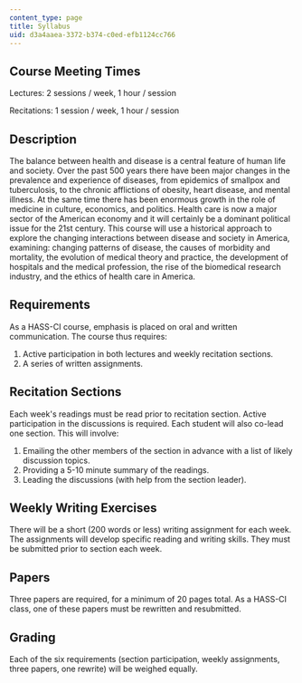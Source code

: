 ```yaml
---
content_type: page
title: Syllabus
uid: d3a4aaea-3372-b374-c0ed-efb1124cc766
---
```


Course Meeting Times
--------------------

Lectures: 2 sessions / week, 1 hour / session

Recitations: 1 session / week, 1 hour / session

Description
-----------

The balance between health and disease is a central feature of human life and society. Over the past 500 years there have been major changes in the prevalence and experience of diseases, from epidemics of smallpox and tuberculosis, to the chronic afflictions of obesity, heart disease, and mental illness. At the same time there has been enormous growth in the role of medicine in culture, economics, and politics. Health care is now a major sector of the American economy and it will certainly be a dominant political issue for the 21st century. This course will use a historical approach to explore the changing interactions between disease and society in America, examining: changing patterns of disease, the causes of morbidity and mortality, the evolution of medical theory and practice, the development of hospitals and the medical profession, the rise of the biomedical research industry, and the ethics of health care in America.

Requirements
------------

As a HASS-CI course, emphasis is placed on oral and written communication. The course thus requires:

1.  Active participation in both lectures and weekly recitation sections.
2.  A series of written assignments.

Recitation Sections
-------------------

Each week's readings must be read prior to recitation section. Active participation in the discussions is required. Each student will also co-lead one section. This will involve:

1.  Emailing the other members of the section in advance with a list of likely discussion topics.
2.  Providing a 5-10 minute summary of the readings.
3.  Leading the discussions (with help from the section leader).

Weekly Writing Exercises
------------------------

There will be a short (200 words or less) writing assignment for each week. The assignments will develop specific reading and writing skills. They must be submitted prior to section each week.

Papers
------

Three papers are required, for a minimum of 20 pages total. As a HASS-CI class, one of these papers must be rewritten and resubmitted.

Grading
-------

Each of the six requirements (section participation, weekly assignments, three papers, one rewrite) will be weighed equally.